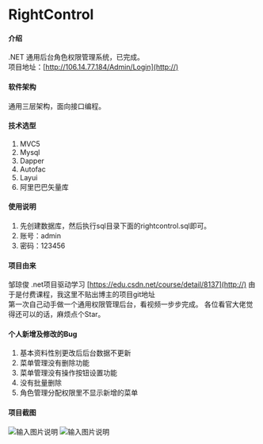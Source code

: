 # RightControl

#### 介绍
.NET 通用后台角色权限管理系统，已完成。<br>
项目地址：[http://106.14.77.184/Admin/Login](http://)

#### 软件架构
通用三层架构，面向接口编程。


#### 技术选型

1. MVC5
2. Mysql
3. Dapper
4. Autofac
5. Layui
6. 阿里巴巴矢量库

#### 使用说明

1. 先创建数据库，然后执行sql目录下面的rightcontrol.sql即可。
2. 账号：admin
3. 密码：123456

#### 项目由来
邹琼俊 .net项目驱动学习
[https://edu.csdn.net/course/detail/8137](http://)
由于是付费课程，我这里不贴出博主的项目git地址<br>
第一次自己动手做一个通用权限管理后台，看视频一步步完成。
各位看官大佬觉得还可以的话，麻烦点个Star。

#### 个人新增及修改的Bug
1. 基本资料性别更改后后台数据不更新
2. 菜单管理没有删除功能
3. 菜单管理没有操作按钮设置功能	
4. 没有批量删除
5. 角色管理分配权限里不显示新增的菜单

#### 项目截图
![输入图片说明](https://images.gitee.com/uploads/images/2019/0620/133448_cd9a4888_1130037.jpeg "1.jpg")
![输入图片说明](https://images.gitee.com/uploads/images/2019/0620/133502_f04776ed_1130037.png "2.png")